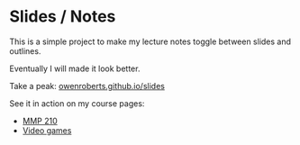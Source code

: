 # Slides / Notes

This is a simple project to make my lecture notes toggle between slides and outlines.  

Eventually I will made it look better.

Take a peak: [owenroberts.github.io/slides](owenroberts.github.io/slides)

See it in action on my course pages: 
- [MMP 210](http://owenroberts.github.io/mmp210/week2/)
- [Video games](http://owenroberts.github.io/videogames/week1/index.html)
